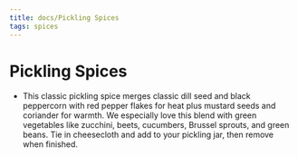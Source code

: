 ```yaml
---
title: docs/Pickling Spices
tags: spices
---
```


# Pickling Spices
- This classic pickling spice merges classic dill seed and black peppercorn with red pepper flakes for heat plus mustard seeds and coriander for warmth. We especially love this blend with green vegetables like zucchini, beets, cucumbers, Brussel sprouts, and green beans. Tie in cheesecloth and add to your pickling jar, then remove when finished.
